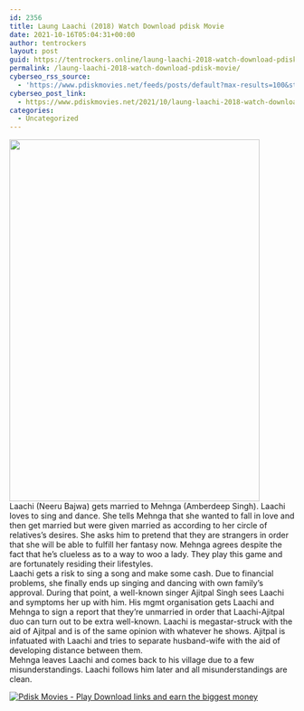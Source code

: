 ```yaml
---
id: 2356
title: Laung Laachi (2018) Watch Download pdisk Movie
date: 2021-10-16T05:04:31+00:00
author: tentrockers
layout: post
guid: https://tentrockers.online/laung-laachi-2018-watch-download-pdisk-movie/
permalink: /laung-laachi-2018-watch-download-pdisk-movie/
cyberseo_rss_source:
  - 'https://www.pdiskmovies.net/feeds/posts/default?max-results=100&start-index=101'
cyberseo_post_link:
  - https://www.pdiskmovies.net/2021/10/laung-laachi-2018-watch-download-pdisk.html
categories:
  - Uncategorized
---
```

<div class="separator">
  <a href="https://1.bp.blogspot.com/-22iTBfx8lF8/YVlQ5W_OoeI/AAAAAAAAAgE/2r3E7LOmcTg3aWK969RB7lskpTUs4iNswCLcBGAsYHQ/s960/Laung%2BLaachi%2B%25282018%2529%2BWatch%2BDownload%2Bpdisk%2BMovie.jpg" imageanchor="1"><img loading="lazy" border="0" data-original-height="960" data-original-width="664" height="640" src="https://1.bp.blogspot.com/-22iTBfx8lF8/YVlQ5W_OoeI/AAAAAAAAAgE/2r3E7LOmcTg3aWK969RB7lskpTUs4iNswCLcBGAsYHQ/w442-h640/Laung%2BLaachi%2B%25282018%2529%2BWatch%2BDownload%2Bpdisk%2BMovie.jpg" width="442" /></a>
</div>

<div>
  <div>
    <span>Laachi (Neeru Bajwa) gets married to Mehnga (Amberdeep Singh). Laachi loves to sing and dance. She tells Mehnga that she wanted to fall in love and then get married but were given married as according to her circle of relatives’s desires. She asks him to pretend that they are strangers in order that she will be able to fulfill her fantasy now. Mehnga agrees despite the fact that he&#8217;s clueless as to a way to woo a lady. They play this game and are fortunately residing their lifestyles.</span>
  </div>
  
  <div>
    <span>Laachi gets a risk to sing a song and make some cash. Due to financial problems, she finally ends up singing and dancing with own family’s approval. During that point, a well-known singer Ajitpal Singh sees Laachi and symptoms her up with him. His mgmt organisation gets Laachi and Mehnga to sign a report that they&#8217;re unmarried in order that Laachi-Ajitpal duo can turn out to be extra well-known. Laachi is megastar-struck with the aid of Ajitpal and is of the same opinion with whatever he shows. Ajitpal is infatuated with Laachi and tries to separate husband-wife with the aid of developing distance between them.</span>
  </div>
  
  <div>
    <span>Mehnga leaves Laachi and comes back to his village due to a few misunderstandings. Laachi follows him later and all misunderstandings are clean.</span>
  </div>
</div>

[![](https://1.bp.blogspot.com/-a93bp85aB6g/YUXjACCiX3I/AAAAAAAAbQE/GHmPI7h0af0tqn6tYzd0cdrDv9Hu9LUSACLcBGAsYHQ/s16000/Play_it_New-removebg-preview.png "Pdisk Movies - Play Download links and earn the biggest money")](https://pdisklink.com/1/bnYybTRoMDAxcTZh?dn=1)